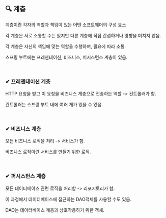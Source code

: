 ## 🔍 계층

계층이란 각자의 역할과 책임이 있는 어떤 소프트웨어의 구성 요소

각 계층은 서로 소통할 수는 있지만 다른 계층에 직접 간섭하거나 영향을 미치지 않음.

각 계층은 자신의 책임에 맞는 역할을 수행하며, 필요에 따라 소통.

스프링 부트에는 프레젠테이션, 비즈니스, 퍼시스턴스 계층이 있음.

<br>

### ✔ 프레젠테이션 계층

HTTP 요청을 받고 이 요청을 비즈니스 계층으로 전송하는 역할 -> 컨트롤러가 함.

컨트롤러는 스프링 부트 내에 여러 개가 있을 수 있음.

<br> 

### ✔ 비즈니스 계층

모든 비즈니스 로직을 처리 -> 서비스가 함.

비즈니스 로직이란 서비스를 만들기 위한 로직.

<br> 

### ✔ 퍼시스턴스 계층

모든 데이터베이스 관련 로직을 처리함 -> 리포지토리가 함.

이 과정에서 데이터베이스에 접근하는 DAO객체를 사용할 수도 있음.

DAO는 데이터베이스 계층과 상호작용하기 위한 객체.
